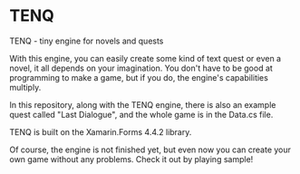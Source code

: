 # TENQ
TENQ - tiny engine for novels and quests

With this engine, you can easily create some kind of text quest or even a novel, it all depends on your imagination. You don't have to be good at programming to make a game, but if you do, the engine's capabilities multiply. 

In this repository, along with the TENQ engine, there is also an example quest called "Last Dialogue", and the whole game is in the Data.cs file.

TENQ is built on the Xamarin.Forms 4.4.2 library.

Of course, the engine is not finished yet, but even now you can create your own game without any problems. Check it out by playing sample!

